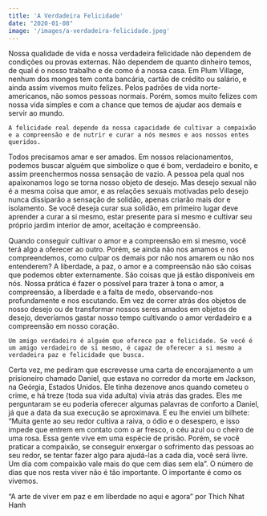 ```yaml
---
title: 'A Verdadeira Felicidade'
date: "2020-01-08"
image: '/images/a-verdadeira-felicidade.jpeg'
---
```


Nossa qualidade de vida e nossa verdadeira felicidade não dependem de condições ou provas externas. Não dependem de quanto dinheiro temos, de qual é o nosso trabalho e de como é a nossa casa. Em Plum Village, nenhum dos monges tem conta bancária, cartão de crédito ou salário, e ainda assim vivemos muito felizes. Pelos padrões de vida norte-americanos, não somos pessoas normais. Porém, somos muito felizes com nossa vida simples e com a chance que temos de ajudar aos demais e servir ao mundo.

`A felicidade real depende da nossa capacidade de cultivar a compaixão e a compreensão e de nutrir e curar a nós mesmos e aos nossos entes queridos.`

Todos precisamos amar e ser amados. Em nossos relacionamentos, podemos buscar alguém que simbolize o que é bom, verdadeiro e bonito, e assim preenchermos nossa sensação de vazio. A pessoa pela qual nos apaixonamos logo se torna nosso objeto de desejo. Mas desejo sexual não é a mesma coisa que amor, e as relações sexuais motivadas pelo desejo nunca dissiparão a sensação de solidão, apenas criarão mais dor e isolamento. Se você deseja curar sua solidão, em primeiro lugar deve aprender a curar a si mesmo, estar presente para si mesmo e cultivar seu próprio jardim interior de amor, aceitação e compreensão.

Quando conseguir cultivar o amor e a compreensão em si mesmo, você terá algo a oferecer ao outro. Porém, se ainda não nos amamos e nos compreendemos, como culpar os demais por não nos amarem ou não nos entenderem? A liberdade, a paz, o amor e a compreensão não são coisas que podemos obter externamente. São coisas que já estão disponíveis em nós. Nossa prática é fazer o possível para trazer à tona o amor, a compreensão, a liberdade e a falta de medo, observando-nos profundamente e nos escutando. Em vez de correr atrás dos objetos de nosso desejo ou de transformar nossos seres amados em objetos de desejo, deveríamos gastar nosso tempo cultivando o amor verdadeiro e a compreensão em nosso coração.

`Um amigo verdadeiro é alguém que oferece paz e felicidade. Se você é um amigo verdadeiro de si mesmo, é capaz de oferecer a si mesmo
a verdadeira paz e felicidade que busca.`

Certa vez, me pediram que escrevesse uma carta de encorajamento a um prisioneiro chamado Daniel, que estava no corredor da morte em Jackson, na Geórgia, Estados Unidos. Ele tinha dezenove anos quando cometeu o crime, e há treze (toda sua vida adulta) vivia atrás das grades. Eles me perguntaram se eu poderia oferecer algumas palavras de conforto a Daniel, já que a data da sua execução se aproximava. E eu lhe enviei um bilhete: “Muita gente ao seu redor cultiva a raiva, o ódio e o desespero, e isso impede que entrem em contato com o ar fresco, o céu azul ou o cheiro de uma rosa. Essa gente vive em uma espécie de prisão. Porém, se você praticar a compaixão, se conseguir enxergar o sofrimento das pessoas ao seu redor, se tentar fazer algo para ajudá-las a cada dia, você será livre. Um dia com compaixão vale mais do que cem dias sem ela”. O número de dias que nos resta viver não é tão importante. O importante é como os vivemos.

“A arte de viver em paz e em liberdade no aqui e agora” por Thich Nhat Hanh
